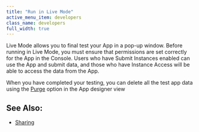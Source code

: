 ```yaml
---
title: "Run in Live Mode"
active_menu_item: developers
class_name: developers
full_width: true
---
```



Live Mode allows you to final test your App in a pop-up window. Before running in Live Mode, you must ensure that permissions are set correctly for the App in the Console. Users who have Submit Instances enabled can use the App and submit data, and those who have Instance Access will be able to access the data from the App.

When you have completed your testing, you can delete all the test app data using the [Purge](../../the-console/console-tabs/applications#purge) option in the App designer view

## See Also:

 - [Sharing](../../the-console/sharing)

